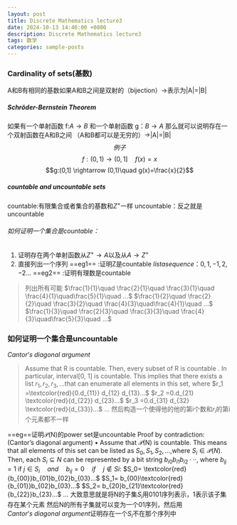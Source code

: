 ```yaml
---
layout: post
title: Discrete Mathematics lecture3
date: 2024-10-13 14:46:00 +0800
description: Discrete Mathematics lecture3
tags: 数学
categories: sample-posts
---
```


### Cardinality of sets(基数)

A和B有相同的基数如果A和B之间是双射的（bijection）->表示为|A|=|B|
##### Schröder-Bernstein Theorem
如果有一个单射函数 f:$A \rightarrow B$ 和一个单射函数 g：$B \rightarrow A$
那么就可以说明存在一个双射函数在A和B之间 （A和B都可以是无穷的）->|A|=|B|
$$
例子 
$$
$$f: (0,1) \rightarrow (0,1]\quad f(x)=x$$
$$g:(0,1] \rightarrow (0,1)\quad g(x)=\frac{x}{2}$$

##### countable and uncountable sets

countable:有限集合或者集合的基数和$Z^+$一样
uncountable：反之就是uncountable

###### 如何证明一个集合是countable：
1. 证明存在两个单射函数从$Z^+ \rightarrow A$以及从$A \rightarrow Z^+$
2. 直接列出一个序列
   ==eg1== :证明Z是countable
   $list a sequence：0,1,-1,2,-2...$
   ==eg2== :证明有理数是countable
>   列出所有可能
    $\frac{1}{1}\quad \frac{2}{1}\quad \frac{3}{1}\quad \frac{4}{1}\quad\frac{5}{1}\quad ...$
	$\frac{1}{2}\quad \frac{2}{2}\quad \frac{3}{2}\quad \frac{4}{3}\quad\frac{4}{1}\quad ...$
    $\frac{1}{3}\quad \frac{2}{3}\quad \frac{3}{3}\quad \frac{4}{3}\quad\frac{5}{3}\quad ...$

### 如何证明一个集合是uncountable
$Cantor’s\: diagonal\: argument$

>Assume that R is countable.
 Then, every subset of R is countable . In particular, interval[0, 1] is countable. This implies that there exists a list $r_1, r_2, r_3, …$that can enumerate all elements in this set, where 
 $r_1 =\textcolor{red}{0.d_{11}} d_{12} d_{13}...$
 $r_2 =0.d_{21} \textcolor{red}{d_{22}} d_{23}...$
 $r_3 =0.d_{31} d_{32} \textcolor{red}{d_{33}}...$
$...$
>然后构造一个使得他的他的第i个数和$r_i$的第i个元素都不一样

==eg==证明𝒫(N)的power set是uncountable
Proof by contradiction: (Cantor’s diagonal argument)
• Assume that 𝒫(N) is countable.
This means that all elements of this set can be listed as $S_0, S_1, S_2, …$,where $S_i∈ \mathcal{P}(N)$. Then, each $S_i⊆ N$ can be represented by a bit string $b_{i0}b_{i1}b_{i2}···$, 
where $b_{ij}= 1$  if  $j ∈ S_i \quad and\quad b_{ij}=0 \quad if \quad j ∉ Si:$
$S_0= \textcolor{red} {b_{00}}b_{01}b_{02}b_{03}...$
$S_1=  b_{00}\textcolor{red}{b_{01}}b_{02}b_{03}...$
$S_2=  b_{20}b_{21}\textcolor{red}{b_{22}}b_{23}...$
$...$
大致意思就是将N的子集$S_i$用0101序列表示，1表示该子集存在某个元素
然后N的所有子集就可以变为一个01序列，然后用$Cantor’s\: diagonal\: argument$证明存在一个$S_i$不在那个序列中
